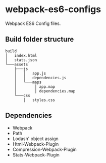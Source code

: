 # webpack-es6-configs
Webpack ES6 Config files.

## Build folder structure
```
build
│   index.html
│   stats.json    
└───assets
    ├───js
    │   │   app.js
    │   │   dependencies.js
    │   └───maps
    │        │ app.map
    │        │ dependencies.map
    └───css
        │   styles.css
```

## Dependencies
- Webpack
- Path
- Lodash' object assign
- Html-Webpack-Plugin
- Compression-Webpack-Plugin
- Stats-Webpack-Plugin
